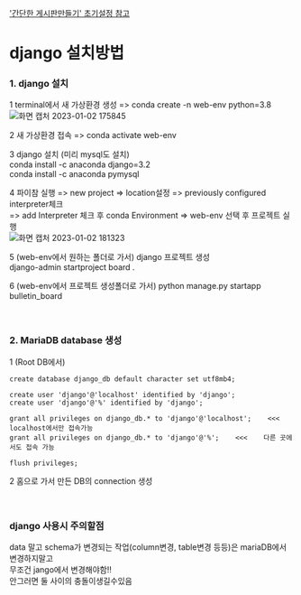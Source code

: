 ['간단한 게시판만들기' 초기설정 참고](https://github.com/YuumiNam/django-howtouse/blob/master/BulletinProject/%EA%B2%8C%EC%8B%9C%ED%8C%90%EC%B4%88%EA%B8%B0%EC%84%A4%EC%A0%95.md)

# django 설치방법

### 1. django 설치
1 terminal에서 새 가상환경 생성 => conda create -n web-env python=3.8 \
![화면 캡처 2023-01-02 175845](https://user-images.githubusercontent.com/114986610/210210982-6187dad6-ce5a-4bdd-aa9d-70a3461a2a71.png)

2 새 가상환경 접속 => conda activate web-env 

3 django 설치 (미리 mysql도 설치) \
conda install -c anaconda django=3.2 \
conda install -c anaconda pymysql


4 파이참 실행 => new project => location설정 => previously configured interpreter체크 \
=> add Interpreter 체크 후 conda Environment => web-env 선택 후 프로젝트 실행 \
![화면 캡처 2023-01-02 181323](https://user-images.githubusercontent.com/114986610/210212351-83bf1b63-23c8-45f2-b800-cc282d25eb6c.png) 


5 (web-env에서 원하는 폴더로 가서) django 프로젝트 생성 \
django-admin startproject board .


6 (web-env에서 프로젝트 생성폴더로 가서) python manage.py startapp bulletin_board
<br/><br/><br/>



### 2. MariaDB database 생성
1 (Root DB에서)
``` MySql
create database django_db default character set utf8mb4;

create user 'django'@'localhost' identified by 'django';
create user 'django'@'%' identified by 'django';

grant all privileges on django_db.* to 'django'@'localhost';    <<<    localhost에서만 접속가능
grant all privileges on django_db.* to 'django'@'%';    <<<    다른 곳에서도 접속 가능

flush privileges;
```

2 홈으로 가서 만든 DB의 connection 생성
<br/><br/><br/>



### django 사용시 주의할점
data 말고 schema가 변경되는 작업(column변경, table변경 등등)은 mariaDB에서 변경하지말고 \
무조건 jango에서 변경해야함!! \
안그러면 둘 사이의 충돌이생길수있음

